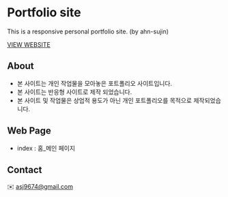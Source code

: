 # Portfolio site 
This is a responsive personal portfolio site. (by ahn-sujin)

[VIEW WEBSITE](https://ahn-sujin.github.io/Portfolio/)

## About
* 본 사이트는 개인 작업물을 모아놓은 포트폴리오 사이트입니다. 
* 본 사이트는 반응형 사이트로 제작 되었습니다. 
* 본 사이트 및 작업물은 상업적 용도가 아닌 개인 포트폴리오를 목적으로 제작되었습니다. 

## Web Page 
* index : 홈_메인 페이지

## Contact 
:envelope: asj9674@gmail.com
